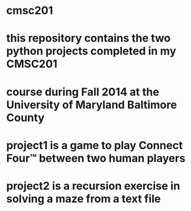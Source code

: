 # cmsc201

# this repository contains the two python projects completed in my CMSC201 
# course during Fall 2014 at the University of Maryland Baltimore County
# project1 is a game to play Connect Four™ between two human players
# project2 is a recursion exercise in solving a maze from a text file

